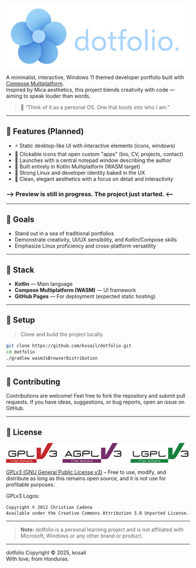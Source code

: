 ![dotfolio logo](repo_images/banner.png)

A minimalist, interactive, Windows 11 themed developer portfolio built with [Compose Multiplatform](https://github.com/JetBrains/compose-multiplatform).  
Inspired by Mica aesthetics, this project blends creativity with code — aiming to speak louder than words.

> 📎 “Think of it as a personal OS. One that boots into who I am.”

---

## 🌼 Features (Planned)

- ⚡️ Static desktop-like UI with interactive elements (icons, windows)
- 📁 Clickable icons that open custom "apps" (bio, CV, projects, contact)
- 📝 Launches with a central notepad window describing the author
- 🧠 Built entirely in Kotlin Multiplatform (WASM target)
- 🐧 Strong Linux and developer identity baked in the UX
- 🎨 Clean, elegant aesthetics with a focus on detail and interactivity


### \--> Preview is still in progress. The project just started. \<--

---

## 🌺 Goals

- Stand out in a sea of traditional portfolios
- Demonstrate creativity, UI/UX sensibility, and Kotlin/Compose skills
- Emphasize Linux proficiency and cross-platform versatility

---

## 🔧 Stack

- **Kotlin** — Main language
- **Compose Multiplatform (WASM)** — UI framework
- **GitHub Pages** — For deployment (expected static hosting)

---

## 🌻 Setup

> Clone and build the project locally.

```bash
git clone https://github.com/kosail/dotfolio.git
cd dotfolio
./gradlew wasmJsBrowserDistribution
```

---

## 💐 Contributing
Contributions are welcome! Feel free to fork the repository and submit pull requests. If you have ideas, suggestions, or bug reports, open an issue on GitHub.

---

[//]: # (## 🎒 What I learned from this project)

[//]: # (---)

## 📜 License
![GPLv3 License logo. Copyright © 2012 Christian Cadena](repo_images/license-logos-by-christian-candena-GNU_GPLv3_License.png)

[GPLv3 (GNU General Public License v3)](LICENSE.txt) – Free to use, modify, and distribute as long as this remains open source, and it is not use for profitable purposes.

GPLv3 Logos:

    Copyright © 2012 Christian Cadena
    Available under the Creative Commons Attribution 3.0 Unported License.


---
> **Note:** dotfolio is a personal learning project and is not affiliated with Microsoft, Windows or any other brand or product.
---
dotfolio Copyright © 2025, kosail
<br>
With love, from Honduras.